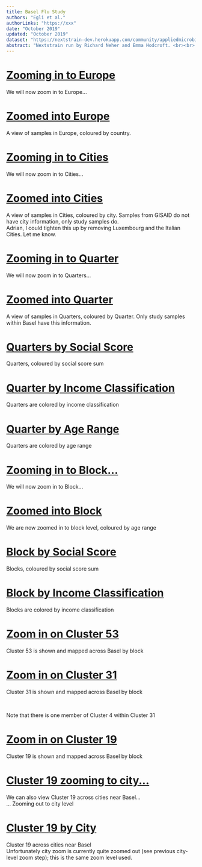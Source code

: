 ```yaml
---
title: Basel Flu Study
authors: "Egli et al."
authorLinks: "https://xxx"
date: "October 2019"
updated: "October 2019"
dataset: "https://nextstrain-dev.herokuapp.com/community/appliedmicrobiologyresearch/Influenza-2016-2017/h3n2/ha?c=country&p=grid"
abstract: "Nextstrain run by Richard Neher and Emma Hodcroft. <br><br> This narrative illustrates some of the findings of Flu Basel."
---
```


# [Zooming in to Europe](https://nextstrain-dev.herokuapp.com/community/appliedmicrobiologyresearch/Influenza-2016-2017/h3n2/ha?p=grid&d=tree,entropy&r=country_europe&clade=root)

We will now zoom in to Europe...

# [Zoomed into Europe](https://nextstrain-dev.herokuapp.com/community/appliedmicrobiologyresearch/Influenza-2016-2017/h3n2/ha?p=grid&r=country_europe&clade=root)

A view of samples in Europe, coloured by country.

# [Zooming in to Cities](https://nextstrain-dev.herokuapp.com/community/appliedmicrobiologyresearch/Influenza-2016-2017/h3n2/ha?c=city&p=grid&r=city&d=tree,entropy&clade=root)

We will now zoom in to Cities...

# [Zoomed into Cities](https://nextstrain-dev.herokuapp.com/community/appliedmicrobiologyresearch/Influenza-2016-2017/h3n2/ha?c=city&p=grid&r=city&clade=root)

A view of samples in Cities, coloured by city. Samples from GISAID do not have city information, only study samples do.
<br>
Adrian, I could tighten this up by removing Luxembourg and the Italian Cities. Let me know.

# [Zooming in to Quarter](https://nextstrain-dev.herokuapp.com/community/appliedmicrobiologyresearch/Influenza-2016-2017/h3n2/ha?c=quarter&p=grid&r=quarter&d=tree,entropy&clade=root)

We will now zoom in to Quarters...

# [Zoomed into Quarter](https://nextstrain-dev.herokuapp.com/community/appliedmicrobiologyresearch/Influenza-2016-2017/h3n2/ha?c=quarter&p=grid&r=quarter&clade=root)

A view of samples in Quarters, coloured by Quarter. Only study samples within Basel have this information.

# [Quarters by Social Score](https://nextstrain-dev.herokuapp.com/community/appliedmicrobiologyresearch/Influenza-2016-2017/h3n2/ha?c=Social_Score_sum&p=grid&r=quarter&clade=root)

Quarters, coloured by social score sum

# [Quarter by Income Classification](https://nextstrain-dev.herokuapp.com/community/appliedmicrobiologyresearch/Influenza-2016-2017/h3n2/ha?c=Reineinkommen_Klassizfiziert&p=grid&r=quarter&clade=root)

Quarters are colored by income classification

# [Quarter by Age Range](https://nextstrain-dev.herokuapp.com/community/appliedmicrobiologyresearch/Influenza-2016-2017/h3n2/ha?c=age_range1&p=grid&r=quarter&clade=root)

Quarters are colored by age range

# [Zooming in to Block...](https://nextstrain-dev.herokuapp.com/community/appliedmicrobiologyresearch/Influenza-2016-2017/h3n2/ha?c=age_range1&d=tree,entropy&r=block&clade=root)

We will now zoom in to Block...

# [Zoomed into Block](https://nextstrain-dev.herokuapp.com/community/appliedmicrobiologyresearch/Influenza-2016-2017/h3n2/ha?c=age_range1&r=block&clade=root)

We are now zoomed in to block level, coloured by age range

# [Block by Social Score](https://nextstrain-dev.herokuapp.com/community/appliedmicrobiologyresearch/Influenza-2016-2017/h3n2/ha?c=Social_Score_sum&p=grid&r=block&clade=root)

Blocks, coloured by social score sum

# [Block by Income Classification](https://nextstrain-dev.herokuapp.com/community/appliedmicrobiologyresearch/Influenza-2016-2017/h3n2/ha?c=Reineinkommen_Klassizfiziert&p=grid&r=block&clade=root)

Blocks are colored by income classification

# [Zoom in on Cluster 53](https://nextstrain-dev.herokuapp.com/community/appliedmicrobiologyresearch/Influenza-2016-2017/h3n2/ha?c=zoom_cluster&clade=Cluster_53&p=grid&r=block)

Cluster 53 is shown and mapped across Basel by block

# [Zoom in on Cluster 31](https://nextstrain-dev.herokuapp.com/community/appliedmicrobiologyresearch/Influenza-2016-2017/h3n2/ha?c=zoom_cluster&clade=Cluster_31&p=grid&r=block)

Cluster 31 is shown and mapped across Basel by block

<br>

Note that there is one member of Cluster 4 within Cluster 31

# [Zoom in on Cluster 19](https://nextstrain-dev.herokuapp.com/community/appliedmicrobiologyresearch/Influenza-2016-2017/h3n2/ha?c=zoom_cluster&clade=Cluster_19&p=grid&r=block)

Cluster 19 is shown and mapped across Basel by block

# [Cluster 19 zooming to city...](https://nextstrain-dev.herokuapp.com/community/appliedmicrobiologyresearch/Influenza-2016-2017/h3n2/ha?c=zoom_cluster&clade=Cluster_19&p=grid&r=city&d=tree,entropy)

We can also view Cluster 19 across cities near Basel...
<br>
... Zooming out to city level

# [Cluster 19 by City](https://nextstrain-dev.herokuapp.com/community/appliedmicrobiologyresearch/Influenza-2016-2017/h3n2/ha?c=zoom_cluster&clade=Cluster_19&p=grid&r=city)

Cluster 19 across cities near Basel
<br>
Unfortunately city zoom is currently quite zoomed out (see previous city-level zoom step); this is the same zoom level used.